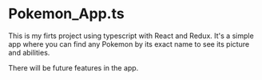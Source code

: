 # Pokemon_App.ts

This is my firts project using typescript with React and Redux. It's a simple app where you can find any Pokemon by its exact name to see its picture and abilities.

There will be future features in the app.
